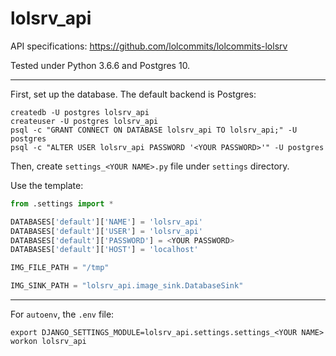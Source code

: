 # lolsrv_api

API specifications: https://github.com/lolcommits/lolcommits-lolsrv

Tested under Python 3.6.6 and Postgres 10.

---
First, set up the database. The default backend is Postgres:
```
createdb -U postgres lolsrv_api
createuser -U postgres lolsrv_api
psql -c "GRANT CONNECT ON DATABASE lolsrv_api TO lolsrv_api;" -U postgres
psql -c "ALTER USER lolsrv_api PASSWORD '<YOUR PASSWORD>'" -U postgres

```

Then, create `settings_<YOUR NAME>.py` file under `settings` directory.

Use the template:
```python
from .settings import *

DATABASES['default']['NAME'] = 'lolsrv_api'
DATABASES['default']['USER'] = 'lolsrv_api'
DATABASES['default']['PASSWORD'] = <YOUR PASSWORD>
DATABASES['default']['HOST'] = 'localhost'

IMG_FILE_PATH = "/tmp"

IMG_SINK_PATH = "lolsrv_api.image_sink.DatabaseSink"
``` 

---
For `autoenv`, the `.env` file:
```
export DJANGO_SETTINGS_MODULE=lolsrv_api.settings.settings_<YOUR NAME>
workon lolsrv_api
```
